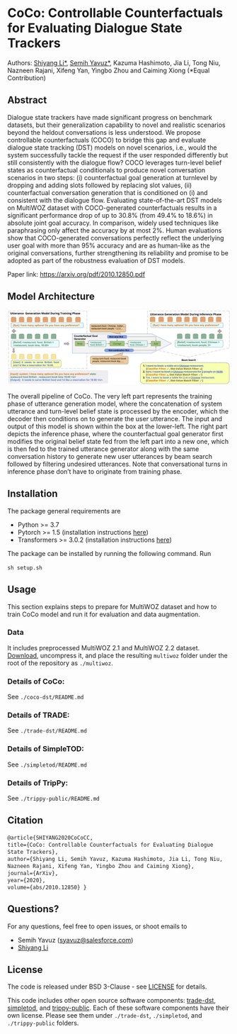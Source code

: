 


# CoCo: Controllable Counterfactuals for Evaluating Dialogue State Trackers
Authors: [Shiyang Li*](http://shiyangli.me/), [Semih Yavuz*](https://scholar.google.co.uk/citations?user=krh3p8AAAAAJ&hl=en), Kazuma Hashimoto, Jia Li, Tong Niu, Nazneen Rajani, Xifeng Yan, Yingbo Zhou and Caiming Xiong (*Equal Contribution)

## Abstract

Dialogue state trackers have made significant progress on benchmark datasets, but their generalization capability to novel and realistic scenarios beyond the heldout conversations is less understood. We propose controllable counterfactuals (COCO) to bridge this gap and evaluate dialogue state tracking (DST) models on novel scenarios, i.e., would the system successfully tackle the request if the user responded differently but still consistently with the dialogue flow? COCO leverages turn-level belief states as counterfactual conditionals to produce novel conversation scenarios in two steps: (i) counterfactual goal generation at turnlevel by dropping and adding slots followed by replacing slot values, (ii) counterfactual conversation generation that is conditioned on (i) and consistent with the dialogue flow. Evaluating state-of-the-art DST models on MultiWOZ dataset with COCO-generated counterfactuals results in a significant performance drop of up to 30.8% (from 49.4% to 18.6%) in absolute joint goal accuracy. In comparison, widely used techniques like paraphrasing only affect the accuracy by at most 2%. Human evaluations show that COCO-generated conversations perfectly reflect the underlying user goal with more than 95% accuracy and are as human-like as the original conversations, further strengthening its reliability and promise to be adopted as part of the robustness evaluation of DST models.

Paper link: https://arxiv.org/pdf/2010.12850.pdf

## Model Architecture

![coco](/plot/coco.png)

The overall pipeline of CoCo. The very left part represents the training phase of utterance generation model, where the concatenation of system utterance and turn-level belief state is processed by the encoder, which the decoder then conditions on to generate the user utterance. The input and output of this model is shown within the box at the lower-left. The right part depicts the inference phase, where the counterfactual goal generator first modifies the original belief state fed from the left part into a new one, which is then fed to the trained utterance generator along with the same conversation history to generate new user utterances by beam search followed by filtering undesired utterances. Note that conversational turns in inference phase don’t have to originate from training phase.
## Installation

The package general requirements are

- Python >= 3.7
- Pytorch >= 1.5 (installation instructions [here](https://pytorch.org/))
- Transformers >= 3.0.2 (installation instructions [here](https://huggingface.co/transformers/))
 
The package can be installed by running the following command. Run

```sh setup.sh```

## Usage
This section explains steps to prepare for MultiWOZ dataset and how to train CoCo model and run it for evaluation and data augmentation. 

### Data
It includes preprocessed MultiWOZ 2.1 and MultiWOZ 2.2 dataset. 
[Download](https://storage.cloud.google.com/sfr-coco-dst-research/multiwoz.zip), uncompress it, and place the 
resulting ```multiwoz``` folder under the root of the repository as ```./multiwoz```.

### Details of CoCo: 
See ```./coco-dst/README.md```
### Details of TRADE: 
See ```./trade-dst/README.md```
### Details of SimpleTOD: 
See ```./simpletod/README.md```
### Details of TripPy: 
See ```./trippy-public/README.md```
## Citation
```
@article{SHIYANG2020CoCoCC, 
title={CoCo: Controllable Counterfactuals for Evaluating Dialogue State Trackers}, 
author={Shiyang Li, Semih Yavuz, Kazuma Hashimoto, Jia Li, Tong Niu, Nazneen Rajani, Xifeng Yan, Yingbo Zhou and Caiming Xiong}, 
journal={ArXiv}, 
year={2020}, 
volume={abs/2010.12850} }
```

## Questions?
For any questions, feel free to open issues, or shoot emails to
- Semih Yavuz (syavuz@salesforce.com)
- [Shiyang Li](http://shiyangli.me/)

## License
The code is released under BSD 3-Clause - see [LICENSE](LICENSE.txt) for details.

This code includes other open source software components: 
[trade-dst](https://github.com/jasonwu0731/trade-dst), 
[simpletod](https://github.com/salesforce/simpletod/), and 
[trippy-public](https://gitlab.cs.uni-duesseldorf.de/general/dsml/trippy-public).
Each of these software components have their own license. Please see them under 
```./trade-dst```, ```./simpletod```, and ```./trippy-public``` folders. 
